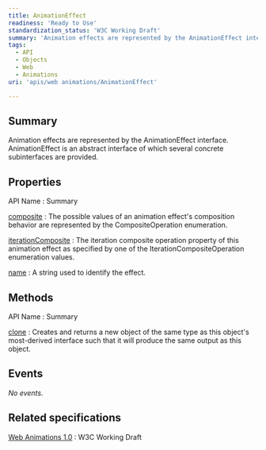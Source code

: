 ```yaml
---
title: AnimationEffect
readiness: 'Ready to Use'
standardization_status: 'W3C Working Draft'
summary: 'Animation effects are represented by the AnimationEffect interface. AnimationEffect is an abstract interface of which several concrete subinterfaces are provided.'
tags:
  - API
  - Objects
  - Web
  - Animations
uri: 'apis/web animations/AnimationEffect'

---
```

## <span>Summary</span>

Animation effects are represented by the AnimationEffect interface. AnimationEffect is an abstract interface of which several concrete subinterfaces are provided.

## <span>Properties</span>

API Name
:   Summary

[composite](/apis/web_animations/AnimationEffect/composite)
:   The possible values of an animation effect's composition behavior are represented by the CompositeOperation enumeration.

[iterationComposite](/apis/web_animations/AnimationEffect/iterationComposite)
:   The iteration composite operation property of this animation effect as specified by one of the IterationCompositeOperation enumeration values.

[name](/apis/web_animations/AnimationEffect/name)
:   A string used to identify the effect.

## <span>Methods</span>

API Name
:   Summary

[clone](/apis/web_animations/AnimationEffect/clone)
:   Creates and returns a new object of the same type as this object's most-derived interface such that it will produce the same output as this object.

## <span>Events</span>

*No events.*

## <span>Related specifications</span>

[Web Animations 1.0](http://www.w3.org/TR/web-animations/)
:   W3C Working Draft
